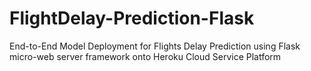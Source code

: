 # FlightDelay-Prediction-Flask
End-to-End Model Deployment for Flights Delay Prediction using Flask micro-web server framework onto Heroku Cloud Service Platform
